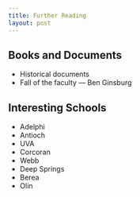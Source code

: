```yaml
---
title: Further Reading
layout: post
---
```


## Books and Documents

- Historical documents
- Fall of the faculty — Ben Ginsburg

## Interesting Schools

- Adelphi
- Antioch
- UVA
- Corcoran
- Webb
- Deep Springs
- Berea
- Olin